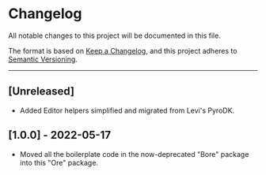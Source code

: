 # Changelog
All notable changes to this project will be documented in this file.

The format is based on [Keep a Changelog](https://keepachangelog.com/en/1.0.0/),
and this project adheres to [Semantic Versioning](https://semver.org/spec/v2.0.0.html).

---

## [Unreleased]
- Added Editor helpers simplified and migrated from Levi's PyroDK.


## [1.0.0] - 2022-05-17
- Moved all the boilerplate code in the now-deprecated "Bore" package into this "Ore" package.
